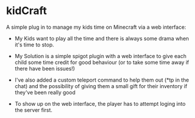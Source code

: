 # kidCraft

A simple plug in to manage my kids time on Minecraft via a web interface:

* My Kids want to play all the time and there is always some drama when it's time to stop.
* My Solution is a simple spigot plugin with a web interface to give each child some time credit for good behaviour (or to take some time away if there have been issues!)
* I've also added a custom teleport command to help them out (*tp in the chat) and the possibility of giving them a small gift for their inventory if they've been really good

* To show up on the web interface, the player has to attempt loging into the server first.
